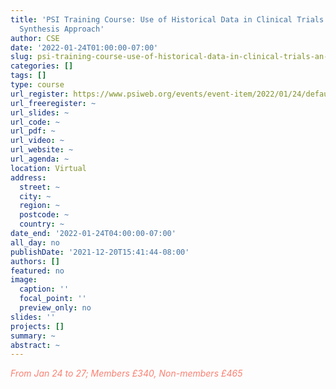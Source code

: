 ```yaml
---
title: 'PSI Training Course: Use of Historical Data in Clinical Trials: An Evidence
  Synthesis Approach'
author: CSE
date: '2022-01-24T01:00:00-07:00'
slug: psi-training-course-use-of-historical-data-in-clinical-trials-an-evidence-synthesis-approach
categories: []
tags: []
type: course
url_register: https://www.psiweb.org/events/event-item/2022/01/24/default-calendar/psi-training-course-use-of-historical-data-in-clinical-trials-an-evidence-synthesis-approach
url_freeregister: ~
url_slides: ~
url_code: ~
url_pdf: ~
url_video: ~
url_website: ~
url_agenda: ~
location: Virtual
address:
  street: ~
  city: ~
  region: ~
  postcode: ~
  country: ~
date_end: '2022-01-24T04:00:00-07:00'
all_day: no
publishDate: '2021-12-20T15:41:44-08:00'
authors: []
featured: no
image:
  caption: ''
  focal_point: ''
  preview_only: no
slides: ''
projects: []
summary: ~
abstract: ~
---
```

<span style="color: salmon;">*From Jan 24 to 27; Members £340, Non-members £465*</span>
<!--more-->
